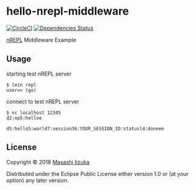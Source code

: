 # hello-nrepl-middleware
[![CircleCI](https://img.shields.io/circleci/project/github/liquidz/hello-nrepl-middleware/master.svg)](https://circleci.com/gh/liquidz/hello-nrepl-middleware)
[![Dependencies Status](https://versions.deps.co/liquidz/hello-nrepl-middleware/status.svg)](https://versions.deps.co/liquidz/hello-nrepl-middleware)

[nREPL](https://github.com/nrepl/nrepl) Middleware Example

## Usage

starting test nREPL server
```
$ lein repl
user=> (go)
```

connect to test nREPL server
```
$ nc localhost 12345
d2:op5:helloe

d5:hello5:world7:session36:YOUR_SESSION_ID:statusl4:doneee
```

## License

Copyright © 2018 [Masashi Iizuka](https://twitter.com/uochan/)

Distributed under the Eclipse Public License either version 1.0 or (at
your option) any later version.
